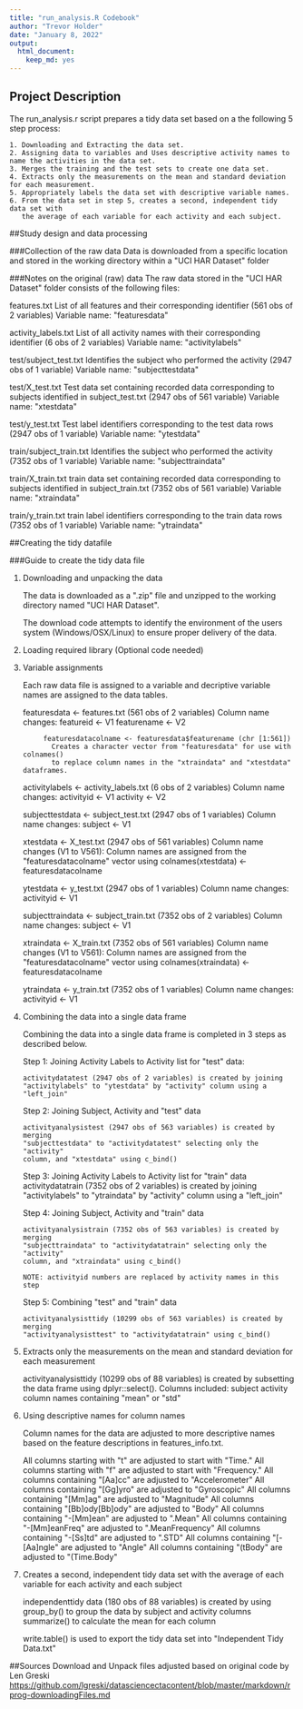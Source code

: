 ```yaml
---
title: "run_analysis.R Codebook"
author: "Trevor Holder"
date: "January 8, 2022"
output:
  html_document:
    keep_md: yes
---
```


## Project Description
The run_analysis.r script prepares a tidy data set based on a the following 5 step process:
	
	1. Downloading and Extracting the data set.
	2. Assigning data to variables and Uses descriptive activity names to name the activities in the data set.
	3. Merges the training and the test sets to create one data set.
	4. Extracts only the measurements on the mean and standard deviation for each measurement. 
	5. Appropriately labels the data set with descriptive variable names. 
	6. From the data set in step 5, creates a second, independent tidy data set with
	   the average of each variable for each activity and each subject.


##Study design and data processing

###Collection of the raw data
Data is downloaded from a specific location and stored in the working directory within a "UCI HAR Dataset" folder 

###Notes on the original (raw) data 
The raw data stored in the "UCI HAR Dataset" folder consists of the following files:

features.txt
  List of all features and their corresponding identifier (561 obs of 2 variables)
  Variable name: "featuresdata"


activity_labels.txt
  List of all activity names with their corresponding identifier (6 obs of 2 variables)
  Variable name: "activitylabels"


test/subject_test.txt
  Identifies the subject who performed the activity (2947 obs of 1 variable)
  Variable name: "subjecttestdata"
  
test/X_test.txt
  Test data set containing recorded data corresponding to subjects identified in subject_test.txt (2947 obs of 561 variable)
  Variable name: "xtestdata"

test/y_test.txt
  Test label identifiers corresponding to the test data rows (2947 obs of 1 variable)
  Variable name: "ytestdata"
  

train/subject_train.txt
  Identifies the subject who performed the activity (7352 obs of 1 variable)
  Variable name: "subjecttraindata"
  
train/X_train.txt
  train data set containing recorded data corresponding to subjects identified in subject_train.txt (7352 obs of 561 variable)
  Variable name: "xtraindata"

train/y_train.txt
  train label identifiers corresponding to the train data rows (7352 obs of 1 variable)
  Variable name: "ytraindata"






##Creating the tidy datafile

###Guide to create the tidy data file

1. Downloading and unpacking the data

      The data is downloaded as a ".zip" file and unzipped to the working
      directory named "UCI HAR Dataset".
      
      The download code attempts to identify the environment of the users system
      (Windows/OSX/Linux) to ensure proper delivery of the data.


2. Loading required library (Optional code needed)

2. Variable assignments

      Each raw data file is assigned to a variable and decriptive variable names
      are assigned to the data tables.
      
      featuresdata <- features.txt (561 obs of 2 variables)
        Column name changes:
          featureid <- V1
          featurename <- V2
          
            featuresdatacolname <- featuresdata$featurename (chr [1:561])
              Creates a character vector from "featuresdata" for use with colnames()
              to replace column names in the "xtraindata" and "xtestdata" dataframes.
      
      
      activitylabels <- activity_labels.txt (6 obs of 2 variables)
        Column name changes:
          activityid <- V1
          activity <- V2

          
      subjecttestdata <- subject_test.txt (2947 obs of 1 variables)
        Column name changes:
          subject <- V1


      xtestdata <- X_test.txt (2947 obs of 561 variables)
        Column name changes (V1 to V561):
          Column names are assigned from the "featuresdatacolname" vector using
          colnames(xtestdata) <- featuresdatacolname

      ytestdata <- y_test.txt (2947 obs of 1 variables)
        Column name changes:
          activityid <- V1


      subjecttraindata <- subject_train.txt (7352 obs of 2 variables)
        Column name changes:
          subject <- V1


      xtraindata <- X_train.txt (7352 obs of 561 variables)
        Column name changes (V1 to V561):
          Column names are assigned from the "featuresdatacolname" vector using
          colnames(xtraindata) <- featuresdatacolname

      ytraindata <- y_train.txt (7352 obs of 1 variables)
        Column name changes:
          activityid <- V1


3.  Combining the data into a single data frame

      Combining the data into a single data frame is completed in 3 steps as
      described below.
      
      Step 1: Joining Activity Labels to Activity list for "test" data:
      
        activitydatatest (2947 obs of 2 variables) is created by joining
        "activitylabels" to "ytestdata" by "activity" column using a "left_join"  


      Step 2: Joining Subject, Activity and "test" data
        
        activityanalysistest (2947 obs of 563 variables) is created by merging
        "subjecttestdata" to "activitydatatest" selecting only the "activity" 
        column, and "xtestdata" using c_bind()


      Step 3: Joining Activity Labels to Activity list for "train" data
        activitydatatrain (7352 obs of 2 variables) is created by joining
        "activitylabels" to "ytraindata" by "activity" column using a "left_join"


      Step 4: Joining Subject, Activity and "train" data
        
        activityanalysistrain (7352 obs of 563 variables) is created by merging
        "subjecttraindata" to "activitydatatrain" selecting only the "activity" 
        column, and "xtraindata" using c_bind()

        NOTE: activityid numbers are replaced by activity names in this step


      Step 5: Combining "test" and "train" data
        
        activityanalysisttidy (10299 obs of 563 variables) is created by merging
        "activityanalysisttest" to "activitydatatrain" using c_bind()

4.  Extracts only the measurements on the mean and standard deviation for each measurement

      activityanalysisttidy (10299 obs of 88 variables) is created by subsetting
      the data frame using dplyr::select().
        Columns included:
          subject
          activity
          column names containing "mean" or "std"


5.  Using descriptive names for column names

      Column names for the data are adjusted to more descriptive names based on
      the feature descriptions in features_info.txt.
      
      All columns starting with "t" are adjusted to start with "Time."
      All columns starting with "f" are adjusted to start with "Frequency."
      All columns containing  "[Aa]cc" are adjusted to "Accelerometer"
      All columns containing  "[Gg]yro" are adjusted to "Gyroscopic"
      All columns containing  "[Mm]ag" are adjusted to "Magnitude"
      All columns containing  "[Bb]ody[Bb]ody" are adjusted to "Body"
      All columns containing  "-[Mm]ean" are adjusted to ".Mean"
      All columns containing  "-[Mm]eanFreq" are adjusted to ".MeanFrequency"
      All columns containing  "-[Ss]td" are adjusted to ".STD"
      All columns containing  "[-[Aa]ngle" are adjusted to "Angle"
      All columns containing  "(tBody" are adjusted to "(Time.Body"


6.  Creates a second, independent tidy data set with the average of each variable for each activity and each subject

      independenttidy data (180 obs of 88 variables) is created by using
        group_by() to group the data by subject and activity columns
        summarize() to calculate the mean for each column
      
      write.table() is used to export the tidy data set into "Independent Tidy Data.txt"
      


##Sources
Download and Unpack files adjusted based on original code by Len Greski https://github.com/lgreski/datasciencectacontent/blob/master/markdown/rprog-downloadingFiles.md

